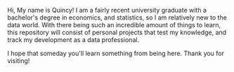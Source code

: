Hi, My name is Quincy! I am a fairly recent university graduate with a bachelor's degree in economics, and statistics,
so I am relatively new to the data world. With there being such an incredible amount of things to learn, this repository 
will consist of personal projects that test my knowledge, and track my development as a data professional.


I hope that someday you'll learn something from being here. Thank you for visiting!
